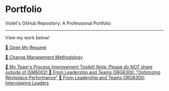 
# Portfolio
Violet's GitHub Repository: A Professional Portfolio
____________________________________________________
View my work below! 

[📄 Open My Resume](https://github.com/VioletGabales/Portfolio/blob/main/Violet's%20Resume.pdf)

[📄 Change Management Methodology](https://github.com/VioletGabales/Portfolio/blob/main/DMAIC%20%26%20ADKAR%20Basics%20Handout%20V2.%209.9.24%20(1).pdf)

[📄 My Team's Process Improvement Toolkit! Note: Please do NOT share outside of ISM6002! ](https://github.com/VioletGabales/Portfolio/blob/main/Process%20Improvement%20Toolkit.pdf)
[📄 From Leadership and Teams ORG6300: "Optimizing Workplace Performance"](https://github.com/VioletGabales/Portfolio/blob/main/Optimizing%20Workplace%20Performance-The%20Effects%20of%20Leadership%20Style%20and%20Conflict.pdf)
[📄 From Leadership and Teams ORG6300: Interviewing Leaders](https://github.com/VioletGabales/Portfolio/blob/main/Interviewing%20Leaders-A%20Reflection%20on%20Growth%20and%20Development.docx)


